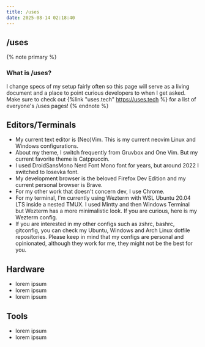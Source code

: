 ```yaml
---
title: /uses
date: 2025-08-14 02:18:40
---
```


## /uses

{% note primary %}
### What is /uses?
I change specs of my setup fairly often so this page will serve as a living document and a place to point curious developers to when I get asked.
Make sure to check out {%link "uses.tech" https://uses.tech %} for a list of everyone's /uses pages!
{% endnote %}

## Editors/Terminals

- My current text editor is (Neo)Vim. This is my current neovim Linux and Windows configurations.
- About my theme, I switch frequently from Gruvbox and One Vim. But my current favorite theme is Catppuccin.
- I used DroidSansMono Nerd Font Mono font for years, but around 2022 I switched to Iosevka font.
- My development browser is the beloved Firefox Dev Edition and my current personal browser is Brave.
- For my other work that doesn't concern dev, I use Chrome.
- For my terminal, I'm currently using Wezterm with WSL Ubuntu 20.04 LTS inside a nested TMUX. I used Mintty and then Windows Terminal but Wezterm has a more minimalistic look. If you are curious, here is my Wezterm config.
- If you are interested in my other configs such as zshrc, bashrc, gitconfig, you can check my Ubuntu, Windows and Arch Linux dotfile repositories. Please keep in mind that my configs are personal and opinionated, although they work for me, they might not be the best for you.

## Hardware

- lorem ipsum
- lorem ipsum
- lorem ipsum

## Tools

- lorem ipsum
- lorem ipsum

